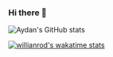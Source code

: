 ### Hi there 👋

<!--
**AydanSamedova/AydanSamedova** is a ✨ _special_ ✨ repository because its `README.md` (this file) appears on your GitHub profile.

Here are some ideas to get you started:

- 🔭 I’m currently working on ...
- 🌱 I’m currently learning ...
- 👯 I’m looking to collaborate on ...
- 🤔 I’m looking for help with ...
- 💬 Ask me about ...
- 📫 How to reach me: ...
- 😄 Pronouns: ...
- ⚡ Fun fact: ...
-->
![Aydan's GitHub stats](https://github-readme-stats.vercel.app/api?username=AydanSamedova&theme=darcula&show_icons=true)

[![willianrod's wakatime stats](https://github-readme-stats.vercel.app/api/wakatime?username=AydanSamedova)](https://github.com/AydanSamedova/github-readme-stats)



